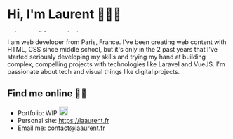 # Hi, I'm Laurent 🏄🏼‍♂️

<img src="https://i.imgur.com/TRaOAKv.png" width="1600" height="5" alt="pale green/blue gradient" />

I am web developer from Paris, France. I've been creating web content with HTML, CSS since middle school, but it's only in the 2 past years that I've started seriously developing my skills and trying my hand at building complex, compelling projects with technologies like Laravel and VueJS.
I'm passionate about tech and visual things like digital projects.

## Find me online 🤽🏼

- Portfolio: WIP <img src="http://www.animationcontinent.com/wpimages/wp9deec72e.gif" height="20" />
- Personal site: https://laaurent.fr
- Email me: contact@laaurent.fr



